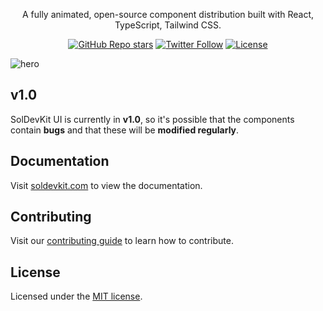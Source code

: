 <div align="center">
  <h1 style="position: absolute; width: 1px; height: 1px; padding: 0; margin: -1px; overflow: hidden; clip: rect(0, 0, 0, 0); white-space: nowrap; border-width: 0">SolDevKit UI</h1>
  <p align="center">
    A fully animated, open-source component distribution built with React, TypeScript, Tailwind CSS.
</p>

<a href="https://github.com/satyawaniaman/soldevkit/stargazers"><img alt="GitHub Repo stars" src="https://img.shields.io/github/stars/satyawaniaman/soldevkit?style=for-the-badge"></a>
<a href="https://twitter.com/soldevkit_ui"><img alt="Twitter Follow" src="https://img.shields.io/twitter/follow/soldevkit_ui?style=for-the-badge&logo=x"></a>
<a href="https://github.com/satyawaniaman/soldevkit-UI/LICENSE.md"><img alt="License" src="https://img.shields.io/badge/License-MIT-yellow.svg?style=for-the-badge"></a>

</div>

![hero](https://www.soldevkit.com/_next/image?url=%2Fhero-img.png&w=3840&q=75)

## v1.0

SolDevKit UI is currently in **v1.0**, so it's possible that the components contain **bugs** and that these will be **modified regularly**.

## Documentation

Visit [soldevkit.com](https://soldevkit.com/docs) to view the documentation.

## Contributing

Visit our [contributing guide](https://github.com/satyawaniaman/soldevkit-UI/CONTRIBUTING.md) to learn how to contribute.

## License

Licensed under the [MIT license](https://github.com/satyawaniaman/soldevkit-UI/main/LICENSE.md).

